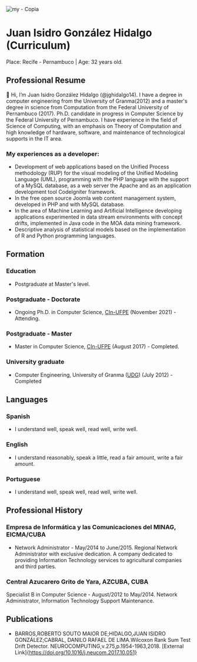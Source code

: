 <!---
- 👋 Hi, I’m @jghidalgo14
- 👀 I’m interested in ...
- 🌱 I’m currently learning ...
- 💞️ I’m looking to collaborate on ...
- 📫 How to reach me ....
--->
<!---
jghidalgo14/jghidalgo14 is a ✨ special ✨ repository because its `README.md` (this file) appears on your GitHub profile.
You can click the Preview link to take a look at your changes.
--->
![my - Copia](https://user-images.githubusercontent.com/19783102/125197224-295b7080-e233-11eb-8d6f-8d1f74bb5a6e.png)



# Juan Isidro González Hidalgo (Curriculum)
Place: Recife - Pernambuco | Age: 32 years old.

## Professional Resume
👋 Hi, I’m Juan Isidro González Hidalgo (@jghidalgo14). I have a degree in computer engineering from the University of Granma(2012)
and a master's degree in science from Computation from the Federal University of Pernambuco (2017).
Ph.D. candidate in progress in Computer Science by the Federal University of Pernambuco.
I have experience in the field of Science of Computing, with an emphasis on Theory of Computation and high knowledge of hardware,
software, and maintenance of technological supports in the IT area.

### My experiences as a developer: 
- Development of web applications based on the Unified Process methodology (RUP) for the visual modeling of the Unified Modeling Language (UML), programming with the PHP language with the support of a MySQL database, as a web server the Apache and as an application development tool CodeIgniter framework. 
- In the free open source Joomla web content management system, developed in PHP and with MySQL database. 
- In the area of Machine Learning and Artificial Intelligence developing applications experimented in data stream environments with concept drifts, implemented in Java code in the MOA data mining framework. 
- Descriptive analysis of statistical models based on the implementation of R and Python programming languages.

## Formation
### Education
- Postgraduate at Master's level.
### Postgraduate - Doctorate
- Ongoing Ph.D. in Computer Science, [CIn-UFPE](https://portal.cin.ufpe.br/)
(November 2021) - Attending.
### Postgraduate - Master
- Master in Computer Science, [CIn-UFPE](https://portal.cin.ufpe.br/)
(August 2017) - Completed.
### University graduate
- Computer Engineering, University of Granma ([UDG](https://www.facebook.com/Universidad.Granma/))
(July 2012) - Completed

## Languages
### Spanish
- I understand well, speak well, read well, write well.
### English
- I understand reasonably, speak a little,  read a fair amount, write a fair amount.
### Portuguese
- I understand well, speak well, read well, write well.

## Professional History
### Empresa de Informática y las Comunicaciones del MINAG, EICMA/CUBA
- Network Administrator - May/2014 to June/2015. Regional Network Administrator with exclusive dedication. A company dedicated to providing Information Technology services to agricultural companies and third parties.
### Central Azucarero Grito de Yara, AZCUBA, CUBA
Specialist B in Computer Science - August/2012 to May/2014. Network Administrator, Information Technology Support Maintenance.

## Publications
- BARROS,ROBERTO SOUTO MAIOR DE;HIDALGO,JUAN ISIDRO GONZÁLEZ;CABRAL, DANILO RAFAEL DE LIMA.Wilcoxon Rank Sum Test Drift Detector.
  NEUROCOMPUTING,v.275,p.1954-1963,2018. [External Link]{https://doi.org/10.1016/j.neucom.2017.10.051}
